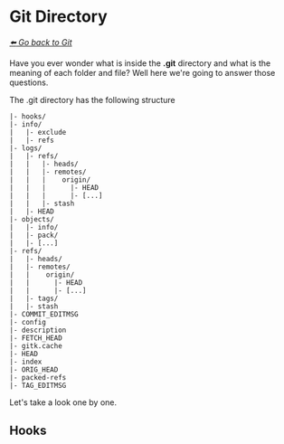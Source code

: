 # Git Directory

*[:arrow_left: Go back to Git](./GIT.md)*


Have you ever wonder what is inside the **.git** directory and what is the meaning of each folder and file? Well here we're going to answer those questions.

The .git directory has the following structure

```
|- hooks/
|- info/
|   |- exclude
|   |- refs
|- logs/ 
|   |- refs/
|   |   |- heads/
|   |   |- remotes/
|   |   |    origin/
|   |   |      |- HEAD
|   |   |      |- [...]
|   |   |- stash
|   |- HEAD
|- objects/
|   |- info/
|   |- pack/
|   |- [...]
|- refs/
|   |- heads/
|   |- remotes/
|   |    origin/
|   |      |- HEAD
|   |      |- [...]
|   |- tags/
|   |- stash
|- COMMIT_EDITMSG
|- config
|- description
|- FETCH_HEAD
|- gitk.cache
|- HEAD
|- index
|- ORIG_HEAD
|- packed-refs
|- TAG_EDITMSG

```

Let's take a look one by one.

## Hooks

